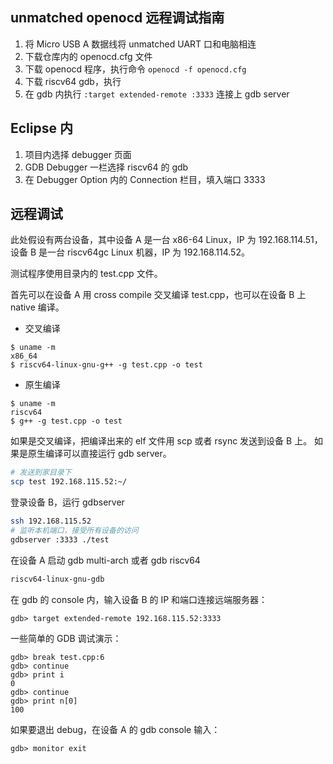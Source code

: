 ## unmatched openocd 远程调试指南

1. 将 Micro USB A 数据线将 unmatched UART 口和电脑相连
2. 下载仓库内的 openocd.cfg 文件
3. 下载 openocd 程序，执行命令 `openocd -f openocd.cfg`
4. 下载 riscv64 gdb，执行
5. 在 gdb 内执行 `:target extended-remote :3333` 连接上 gdb server

## Eclipse 内

1. 项目内选择 debugger 页面
2. GDB Debugger 一栏选择 riscv64 的 gdb
3. 在 Debugger Option 内的 Connection 栏目，填入端口 3333

## 远程调试

此处假设有两台设备，其中设备 A 是一台 x86-64 Linux，IP 为 192.168.114.51，
设备 B 是一台 riscv64gc Linux 机器，IP 为 192.168.114.52。

测试程序使用目录内的 test.cpp 文件。

首先可以在设备 A 用 cross compile 交叉编译 test.cpp，也可以在设备 B 上 native 编译。

- 交叉编译

```console
$ uname -m
x86_64
$ riscv64-linux-gnu-g++ -g test.cpp -o test
```

- 原生编译

```console
$ uname -m
riscv64
$ g++ -g test.cpp -o test
```

如果是交叉编译，把编译出来的 elf 文件用 scp 或者 rsync 发送到设备 B 上。
如果是原生编译可以直接运行 gdb server。

```bash
# 发送到家目录下
scp test 192.168.115.52:~/
```

登录设备 B，运行 gdbserver

```bash
ssh 192.168.115.52
# 监听本机端口，接受所有设备的访问
gdbserver :3333 ./test
```

在设备 A 启动 gdb multi-arch 或者 gdb riscv64

```bash
riscv64-linux-gnu-gdb
```

在 gdb 的 console 内，输入设备 B 的 IP 和端口连接远端服务器：

```gdb
gdb> target extended-remote 192.168.115.52:3333
```

一些简单的 GDB 调试演示：

```gdb
gdb> break test.cpp:6
gdb> continue
gdb> print i
0
gdb> continue
gdb> print n[0]
100
```

如果要退出 debug，在设备 A 的 gdb console 输入：

```gdb
gdb> monitor exit
```
